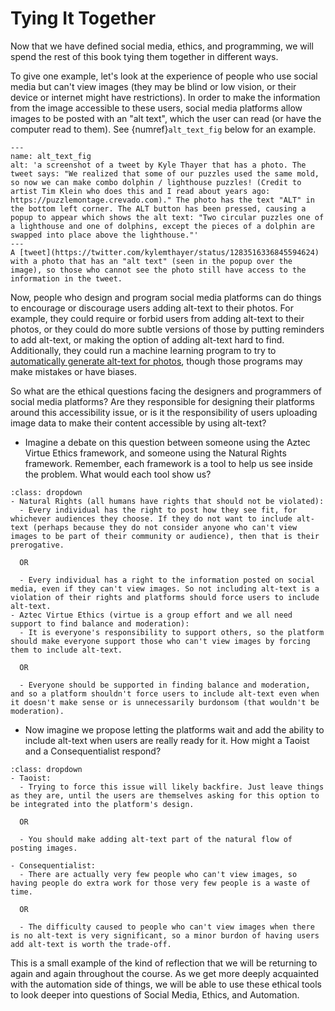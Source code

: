 # Tying It Together

Now that we have defined social media, ethics, and programming, we will spend the rest of this book tying them together in different ways.

To give one example, let's look at the experience of people who use social media but can't view images (they may be blind or low vision, or their device or internet might have restrictions). In order to make the information from the image accessible to these users, social media platforms allow images to be posted with an "alt text", which the user can read (or have the computer read to them). See {numref}`alt_text_fig` below for an example.

```{figure} alt_text_bigger.png
---
name: alt_text_fig
alt: 'a screenshot of a tweet by Kyle Thayer that has a photo. The tweet says: "We realized that some of our puzzles used the same mold, so now we can make combo dolphin / lighthouse puzzles! (Credit to artist Tim Klein who does this and I read about years ago: https://puzzlemontage.crevado.com)." The photo has the text "ALT" in the bottom left corner. The ALT button has been pressed, causing a popup to appear which shows the alt text: "Two circular puzzles one of a lighthouse and one of dolphins, except the pieces of a dolphin are swapped into place above the lighthouse."'
---
A [tweet](https://twitter.com/kylemthayer/status/1283516336845594624) with a photo that has an "alt text" (seen in the popup over the image), so those who cannot see the photo still have access to the information in the tweet.
```

Now, people who design and program social media platforms can do things to encourage or discourage users adding alt-text to their photos. For example, they could require or forbid users from adding alt-text to their photos, or they could do more subtle versions of those by putting reminders to add alt-text, or making the option of adding alt-text hard to find. Additionally, they could run a machine learning program to try to [automatically generate alt-text for photos](https://www.nytimes.com/interactive/2022/02/18/arts/alt-text-images-descriptions.html), though those programs may make mistakes or have biases.

So what are the ethical questions facing the designers and programmers of social media platforms? Are they responsible for designing their platforms around this accessibility issue, or is it the responsibility of users uploading image data to make their content accessible by using alt-text?

- Imagine a debate on this question between someone using the Aztec Virtue Ethics framework, and someone using the Natural Rights framework. Remember, each framework is a tool to help us see inside the problem. What would each tool show us?

````{admonition} Have a think about your answers, and then click to see some sample answers
:class: dropdown
- Natural Rights (all humans have rights that should not be violated):
  - Every individual has the right to post how they see fit, for whichever audiences they choose. If they do not want to include alt-text (perhaps because they do not consider anyone who can't view images to be part of their community or audience), then that is their prerogative.

  OR

  - Every individual has a right to the information posted on social media, even if they can't view images. So not including alt-text is a violation of their rights and platforms should force users to include alt-text.
- Aztec Virtue Ethics (virtue is a group effort and we all need support to find balance and moderation):
  - It is everyone's responsibility to support others, so the platform should make everyone support those who can't view images by forcing them to include alt-text.

  OR

  - Everyone should be supported in finding balance and moderation, and so a platform shouldn't force users to include alt-text even when it doesn't make sense or is unnecessarily burdonsom (that wouldn't be moderation).

````

- Now imagine we propose letting the platforms wait and add the ability to include alt-text when users are really ready for it. How might a Taoist and a Consequentialist respond?

````{admonition} Have a think about your answers, and then click to see some sample answers
:class: dropdown
- Taoist:
  - Trying to force this issue will likely backfire. Just leave things as they are, until the users are themselves asking for this option to be integrated into the platform's design.

  OR

  - You should make adding alt-text part of the natural flow of posting images.

- Consequentialist:
  - There are actually very few people who can't view images, so having people do extra work for those very few people is a waste of time.

  OR

  - The difficulty caused to people who can't view images when there is no alt-text is very significant, so a minor burdon of having users add alt-text is worth the trade-off.

````

This is a small example of the kind of reflection that we will be returning to again and again throughout the course. As we get more deeply acquainted with the automation side of things, we will be able to use these ethical tools to look deeper into questions of Social Media, Ethics, and Automation.
